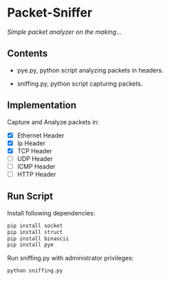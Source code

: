 # Packet-Sniffer
*Simple packet analyzer on the making...*

## Contents
- pye.py, python script analyzing packets in headers.

- sniffing.py, python script capturing packets.

## Implementation
Capture and Analyze packets in:
- [x] Ethernet Header
- [x] Ip Header
- [x] TCP Header
- [ ] UDP Header
- [ ] ICMP Header
- [ ] HTTP Header

## Run Script 
Install following dependencies:
```python
pip install socket
pip install struct
pip install binascii
pip install pye
```
Run sniffing.py with administrator privileges:
```python
python sniffing.py
```
